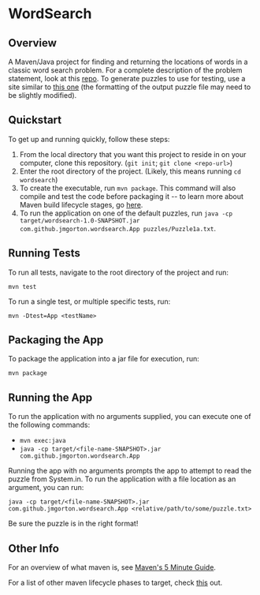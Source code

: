 # WordSearch

## Overview
A Maven/Java project for finding and returning the locations of words in a classic word search problem. For a complete description of the problem statement, look at this [repo][Problem Statement]. To generate puzzles to use for testing, use a site similar to [this one][Puzzle Generator] (the formatting of the output puzzle file may need to be slightly modified).

## Quickstart
To get up and running quickly, follow these steps:
1. From the local directory that you want this project to reside in on your computer, clone this repository. (`git init`; `git clone <repo-url>`)
2. Enter the root directory of the project. (Likely, this means running `cd wordsearch`)
3. To create the executable, run `mvn package`. This command will also compile and test the code before packaging it -- to learn more about Maven build lifecycle stages, go [here][Lifecycle targets].
4. To run the application on one of the default puzzles, run `java -cp target/wordsearch-1.0-SNAPSHOT.jar com.github.jmgorton.wordsearch.App puzzles/Puzzle1a.txt`.

## Running Tests
To run all tests, navigate to the root directory of the project and run:

`mvn test`

To run a single test, or multiple specific tests, run:

`mvn -Dtest=App <testName>`

## Packaging the App
To package the application into a jar file for execution, run:

`mvn package`

## Running the App
To run the application with no arguments supplied, you can execute one of the following commands:

* `mvn exec:java`
* `java -cp target/<file-name-SNAPSHOT>.jar com.github.jmgorton.wordsearch.App`

Running the app with no arguments prompts the app to attempt to read the puzzle from System.in. To run the application with a file location as an argument, you can run:

`java -cp target/<file-name-SNAPSHOT>.jar com.github.jmgorton.wordsearch.App <relative/path/to/some/puzzle.txt>`

Be sure the puzzle is in the right format!

## Other Info
For an overview of what maven is, see [Maven's 5 Minute Guide]. 

For a list of other maven lifecycle phases to target, check [this][Lifecycle targets] out.



[Problem Statement]: https://github.com/PillarTechnology/kata-word-search
[Puzzle Generator]: http://puzzlemaker.discoveryeducation.com/WordSearchSetupForm.asp
[Maven's 5 Minute Guide]: https://maven.apache.org/guides/getting-started/maven-in-five-minutes.html 
[Lifecycle targets]: https://maven.apache.org/guides/introduction/introduction-to-the-lifecycle.html#Lifecycle_Reference

